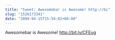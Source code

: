 ```yaml
---
title: "tweet: Awesomebar is Awesome! http://bi"
slug: "1526173341"
date: "2009-04-15T15:59:02+00:00"
---
```

Awesomebar is Awesome! http://bit.ly/CFEug